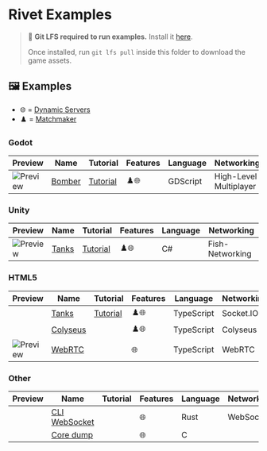 # Rivet Examples

> 💾 **Git LFS required to run examples.** Install it [here](https://git-lfs.github.com/).
>
> Once installed, run `git lfs pull` inside this folder to download the game assets.

## 🖼️ Examples

- 🌐 = [Dynamic Servers](https://rivet.gg/docs/dynamic-servers)
- ♟️ = [Matchmaker](https://rivet.gg/docs/matchmaker)



### Godot

| Preview | Name | Tutorial | Features | Language | Networking |
| ------- | ---- | -------- | -------- | -------- | ---------- |
| ![Preview](./godot/bomber/_media/preview_128.png) | [Bomber](./godot/bomber) | [Tutorial](https://rivet.gg/learn/godot/tutorials/crash-course) | ♟️🌐 | GDScript | High-Level Multiplayer |



### Unity

| Preview | Name | Tutorial | Features | Language | Networking |
| ------- | ---- | -------- | -------- | -------- | ---------- |
| ![Preview](./unity/tanks-fishnet/_media/preview_128.png) | [Tanks](./unity/tanks-fishnet) | [Tutorial](https://rivet.gg/learn/unity/tutorials/fishnet/crash-course) | ♟️🌐 | C# | Fish-Networking |



### HTML5

| Preview | Name | Tutorial | Features | Language | Networking | Rendering |
| ------- | ---- | -------- | -------- | -------- | ---------- | --------- |
|  | [Tanks](./html5/tanks-socketio-canvas) | [Tutorial](https://rivet.gg/learn/html5/tutorials/tanks-canvas-socketio) | ♟️🌐 | TypeScript | Socket.IO | Canvas |
|  | [Colyseus](./html5/colyseus) |  | ♟️🌐 | TypeScript | Colyseus |  |
| ![Preview](./html5/webrtc/_media/preview_128.png) | [WebRTC](./html5/webrtc) |  | 🌐 | TypeScript | WebRTC |  |



### Other

| Preview | Name | Tutorial | Features | Language | Networking | Rendering |
| ------- | ---- | -------- | -------- | -------- | ---------- | --------- |
|  | [CLI WebSocket](./rust/cli-websocket) |  | 🌐 | Rust | WebSocket |  |
|  | [Core dump](./c/coredump) |  | 🌐 | C |  |  |


